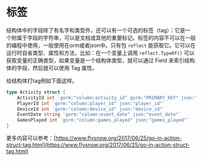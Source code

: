 # 标签

结构体中的字段除了有名字和类型外，还可以有一个可选的标签（tag）：它是一个附属于字段的字符串，可以是文档或其他的重要标记。标签的内容不可以在一般的编程中使用，一般使用在orm或者json中。只有包 `reflect` 能获取它。它可以在运行时自省类型、属性和方法，比如：在一个变量上调用 `reflect.TypeOf()` 可以获取变量的正确类型，如果变量是一个结构体类型，就可以通过 Field 来索引结构体的字段，然后就可以使用 Tag 属性。

给结构体打tag例如下面这样。

```go
type Activity struct {
	ActivityId int `gorm:"column:activity_id" gorm:"PRIMARY_KEY" json:"activity_id"`
	PlayerId int `gorm:"column:player_id" json:"player_id"`
	DeviceId int `gorm:"column:device_id" json:"device_id"`
	EventDate string `gorm:"column:event_date" json:"event_date"`
	GamesPlayed int `gorm:"column:games_played" json:"games_played"`
}
```

更多内容可以参考：[https://www.flysnow.org/2017/06/25/go-in-action-struct-tag.html](https://www.flysnow.org/2017/06/25/go-in-action-struct-tag.html)

